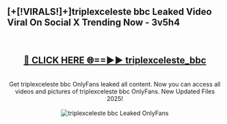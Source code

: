 <h2>[+[!VIRALS!]+]triplexceleste bbc Leaked Video Viral On Social X Trending Now - 3v5h4</h2>
<br>
<div align="center">
<h2><a href="https://libra.edu.pl?triplexceleste_bbc" rel="nofollow">🔴 CLICK HERE 🌐==►► triplexceleste_bbc</a></h2>
<br>
Get triplexceleste bbc OnlyFans leaked all content. Now you can access all videos and pictures of triplexceleste bbc OnlyFans. New Updated Files 2025!
<br>
<br>
<a href="https://libra.edu.pl?triplexceleste_bbc" rel="nofollow" data-target="animated-image.originalLink"><img src="https://i.ibb.co.com/WyWwxjT/player-gif2.gif" alt="triplexceleste bbc Leaked OnlyFans" style="max-width: 100%; display: inline-block;" data-target="animated-image.originalImage"></a>
</div>
<br>
